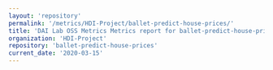 ```yaml
---
layout: 'repository'
permalink: '/metrics/HDI-Project/ballet-predict-house-prices/'
title: 'DAI Lab OSS Metrics Metrics report for ballet-predict-house-prices'
organization: 'HDI-Project'
repository: 'ballet-predict-house-prices'
current_date: '2020-03-15'
---
```

